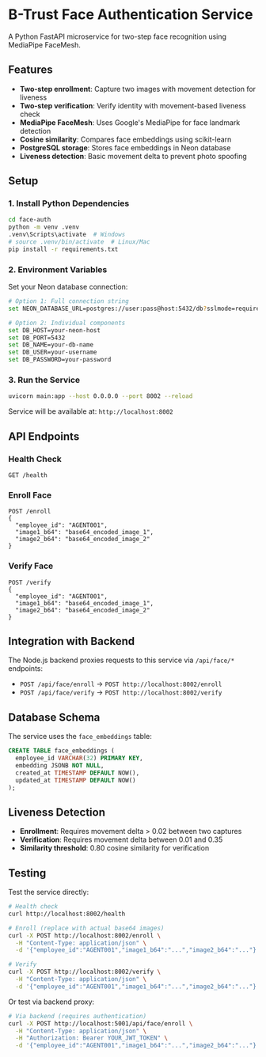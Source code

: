 # B-Trust Face Authentication Service

A Python FastAPI microservice for two-step face recognition using MediaPipe FaceMesh.

## Features

- **Two-step enrollment**: Capture two images with movement detection for liveness
- **Two-step verification**: Verify identity with movement-based liveness check
- **MediaPipe FaceMesh**: Uses Google's MediaPipe for face landmark detection
- **Cosine similarity**: Compares face embeddings using scikit-learn
- **PostgreSQL storage**: Stores face embeddings in Neon database
- **Liveness detection**: Basic movement delta to prevent photo spoofing

## Setup

### 1. Install Python Dependencies

```bash
cd face-auth
python -m venv .venv
.venv\Scripts\activate  # Windows
# source .venv/bin/activate  # Linux/Mac
pip install -r requirements.txt
```

### 2. Environment Variables

Set your Neon database connection:

```bash
# Option 1: Full connection string
set NEON_DATABASE_URL=postgres://user:pass@host:5432/db?sslmode=require

# Option 2: Individual components
set DB_HOST=your-neon-host
set DB_PORT=5432
set DB_NAME=your-db-name
set DB_USER=your-username
set DB_PASSWORD=your-password
```

### 3. Run the Service

```bash
uvicorn main:app --host 0.0.0.0 --port 8002 --reload
```

Service will be available at: `http://localhost:8002`

## API Endpoints

### Health Check
```
GET /health
```

### Enroll Face
```
POST /enroll
{
  "employee_id": "AGENT001",
  "image1_b64": "base64_encoded_image_1",
  "image2_b64": "base64_encoded_image_2"
}
```

### Verify Face
```
POST /verify
{
  "employee_id": "AGENT001", 
  "image1_b64": "base64_encoded_image_1",
  "image2_b64": "base64_encoded_image_2"
}
```

## Integration with Backend

The Node.js backend proxies requests to this service via `/api/face/*` endpoints:

- `POST /api/face/enroll` → `POST http://localhost:8002/enroll`
- `POST /api/face/verify` → `POST http://localhost:8002/verify`

## Database Schema

The service uses the `face_embeddings` table:

```sql
CREATE TABLE face_embeddings (
  employee_id VARCHAR(32) PRIMARY KEY,
  embedding JSONB NOT NULL,
  created_at TIMESTAMP DEFAULT NOW(),
  updated_at TIMESTAMP DEFAULT NOW()
);
```

## Liveness Detection

- **Enrollment**: Requires movement delta > 0.02 between two captures
- **Verification**: Requires movement delta between 0.01 and 0.35
- **Similarity threshold**: 0.80 cosine similarity for verification

## Testing

Test the service directly:

```bash
# Health check
curl http://localhost:8002/health

# Enroll (replace with actual base64 images)
curl -X POST http://localhost:8002/enroll \
  -H "Content-Type: application/json" \
  -d '{"employee_id":"AGENT001","image1_b64":"...","image2_b64":"..."}'

# Verify
curl -X POST http://localhost:8002/verify \
  -H "Content-Type: application/json" \
  -d '{"employee_id":"AGENT001","image1_b64":"...","image2_b64":"..."}'
```

Or test via backend proxy:

```bash
# Via backend (requires authentication)
curl -X POST http://localhost:5001/api/face/enroll \
  -H "Content-Type: application/json" \
  -H "Authorization: Bearer YOUR_JWT_TOKEN" \
  -d '{"employee_id":"AGENT001","image1_b64":"...","image2_b64":"..."}'
```



















